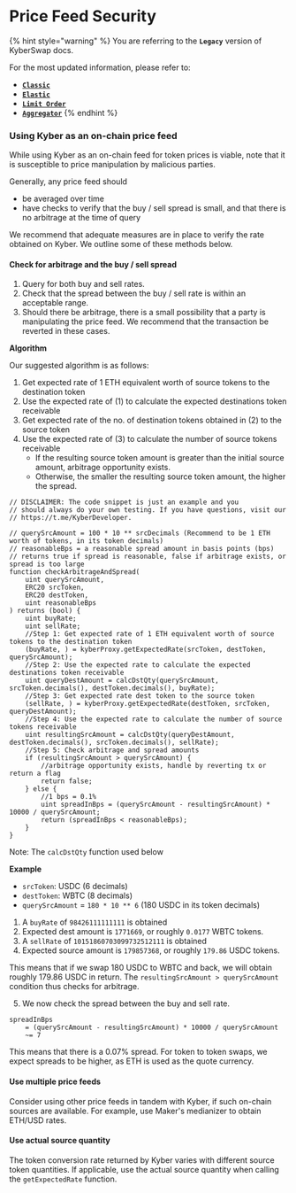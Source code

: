 # Price Feed Security

{% hint style="warning" %}
You are referring to the **`Legacy`** version of KyberSwap docs.

For the most updated information, please refer to:

* [**`Classic`**](../../../liquidity-solutions/kyberswap-classic/)
* [**`Elastic`**](../../../liquidity-solutions/kyberswap-elastic/)
* [**`Limit Order`**](../../../kyberswap-solutions/limit-order/)
* [**`Aggregator`**](../../../kyberswap-solutions/kyberswap-aggregator/)
{% endhint %}

### Using Kyber as an on-chain price feed[​](https://docs.kyberswap.com/Legacy/integrations/price-feed-security#using-kyber-as-an-on-chain-price-feed) <a href="#using-kyber-as-an-on-chain-price-feed" id="using-kyber-as-an-on-chain-price-feed"></a>

While using Kyber as an on-chain feed for token prices is viable, note that it is susceptible to price manipulation by malicious parties.

Generally, any price feed should

* be averaged over time
* have checks to verify that the buy / sell spread is small, and that there is no arbitrage at the time of query

We recommend that adequate measures are in place to verify the rate obtained on Kyber. We outline some of these methods below.

#### Check for arbitrage and the buy / sell spread[​](https://docs.kyberswap.com/Legacy/integrations/price-feed-security#check-for-arbitrage-and-the-buy--sell-spread) <a href="#check-for-arbitrage-and-the-buy--sell-spread" id="check-for-arbitrage-and-the-buy--sell-spread"></a>

1. Query for both buy and sell rates.
2. Check that the spread between the buy / sell rate is within an acceptable range.
3. Should there be arbitrage, there is a small possibility that a party is manipulating the price feed. We recommend that the transaction be reverted in these cases.

**Algorithm**[**​**](https://docs.kyberswap.com/Legacy/integrations/price-feed-security#algorithm)

Our suggested algorithm is as follows:

1. Get expected rate of 1 ETH equivalent worth of source tokens to the destination token
2. Use the expected rate of (1) to calculate the expected destinations token receivable
3. Get expected rate of the no. of destination tokens obtained in (2) to the source token
4. Use the expected rate of (3) to calculate the number of source tokens receivable
   * If the resulting source token amount is greater than the initial source amount, arbitrage opportunity exists.
   * Otherwise, the smaller the resulting source token amount, the higher the spread.

```solidity
// DISCLAIMER: The code snippet is just an example and you
// should always do your own testing. If you have questions, visit our
// https://t.me/KyberDeveloper.

// querySrcAmount = 100 * 10 ** srcDecimals (Recommend to be 1 ETH worth of tokens, in its token decimals)
// reasonableBps = a reasonable spread amount in basis points (bps)
// returns true if spread is reasonable, false if arbitrage exists, or spread is too large
function checkArbitrageAndSpread(
    uint querySrcAmount,
    ERC20 srcToken,
    ERC20 destToken,
    uint reasonableBps
) returns (bool) {
    uint buyRate;
    uint sellRate;
    //Step 1: Get expected rate of 1 ETH equivalent worth of source tokens to the destination token
    (buyRate, ) = kyberProxy.getExpectedRate(srcToken, destToken, querySrcAmount);
    //Step 2: Use the expected rate to calculate the expected destinations token receivable
    uint queryDestAmount = calcDstQty(querySrcAmount, srcToken.decimals(), destToken.decimals(), buyRate);
    //Step 3: Get expected rate dest token to the source token
    (sellRate, ) = kyberProxy.getExpectedRate(destToken, srcToken, queryDestAmount);
    //Step 4: Use the expected rate to calculate the number of source tokens receivable
    uint resultingSrcAmount = calcDstQty(queryDestAmount, destToken.decimals(), srcToken.decimals(), sellRate);
    //Step 5: Check arbitrage and spread amounts
    if (resultingSrcAmount > querySrcAmount) {
        //arbitrage opportunity exists, handle by reverting tx or return a flag
        return false;
    } else {
        //1 bps = 0.1%
        uint spreadInBps = (querySrcAmount - resultingSrcAmount) * 10000 / querySrcAmount;
        return (spreadInBps < reasonableBps);
    }
}
```

Note: The `calcDstQty` function used below

**Example**[**​**](https://docs.kyberswap.com/Legacy/integrations/price-feed-security#example)

* `srcToken`: USDC (6 decimals)
* `destToken`: WBTC (8 decimals)
* `querySrcAmount` = `180 * 10 ** 6` (180 USDC in its token decimals)

1. A `buyRate` of `98426111111111` is obtained
2. Expected dest amount is `1771669`, or roughly `0.0177` WBTC tokens.
3. A `sellRate` of `10151860703099732512111` is obtained
4. Expected source amount is `179857368`, or roughly `179.86` USDC tokens.

This means that if we swap 180 USDC to WBTC and back, we will obtain roughly 179.86 USDC in return. The `resultingSrcAmount > querySrcAmount` condition thus checks for arbitrage.

5. We now check the spread between the buy and sell rate.

```
spreadInBps
    = (querySrcAmount - resultingSrcAmount) * 10000 / querySrcAmount
    ~= 7
```

This means that there is a 0.07% spread. For token to token swaps, we expect spreads to be higher, as ETH is used as the quote currency.

#### Use multiple price feeds[​](https://docs.kyberswap.com/Legacy/integrations/price-feed-security#use-multiple-price-feeds) <a href="#use-multiple-price-feeds" id="use-multiple-price-feeds"></a>

Consider using other price feeds in tandem with Kyber, if such on-chain sources are available. For example, use Maker's medianizer to obtain ETH/USD rates.

#### Use actual source quantity[​](https://docs.kyberswap.com/Legacy/integrations/price-feed-security#use-actual-source-quantity) <a href="#use-actual-source-quantity" id="use-actual-source-quantity"></a>

The token conversion rate returned by Kyber varies with different source token quantities. If applicable, use the actual source quantity when calling the `getExpectedRate` function.
